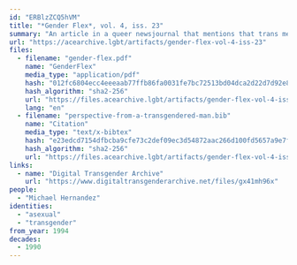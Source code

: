 ```yaml
---
id: "ERBlzZCQ5hVM"
title: "*Gender Flex*, vol. 4, iss. 23"
summary: "An article in a queer newsjournal that mentions that trans men can be of any orientation, including asexual"
url: "https://acearchive.lgbt/artifacts/gender-flex-vol-4-iss-23"
files:
  - filename: "gender-flex.pdf"
    name: "GenderFlex"
    media_type: "application/pdf"
    hash: "012fc6804ecc4eeeaab77ffb86fa0031fe7bc72513bd04dca2d22d7d92e884ee"
    hash_algorithm: "sha2-256"
    url: "https://files.acearchive.lgbt/artifacts/gender-flex-vol-4-iss-23/gender-flex.pdf"
    lang: "en"
  - filename: "perspective-from-a-transgendered-man.bib"
    name: "Citation"
    media_type: "text/x-bibtex"
    hash: "e23edcd7154dfbcba9cfe73c2def09ec3d54872aac266d100fd5657a9e7f4cd7"
    hash_algorithm: "sha2-256"
    url: "https://files.acearchive.lgbt/artifacts/gender-flex-vol-4-iss-23/perspective-from-a-transgendered-man.bib"
links:
  - name: "Digital Transgender Archive"
    url: "https://www.digitaltransgenderarchive.net/files/gx41mh96x"
people:
  - "Michael Hernandez"
identities:
  - "asexual"
  - "transgender"
from_year: 1994
decades:
  - 1990
---
```

